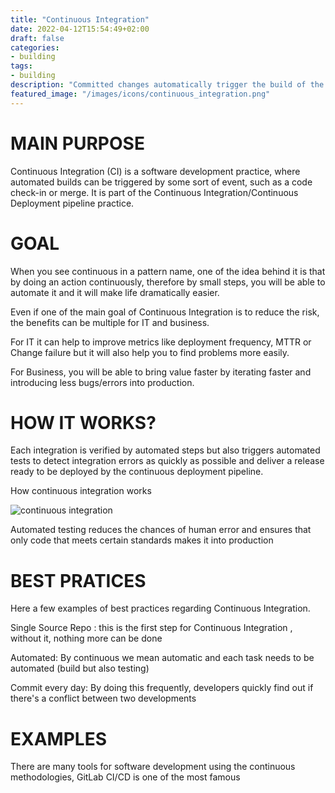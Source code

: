 ```yaml
---
title: "Continuous Integration"
date: 2022-04-12T15:54:49+02:00
draft: false
categories:
- building
tags:
- building
description: "Committed changes automatically trigger the build of the entire application as well as the automated tests"
featured_image: "/images/icons/continuous_integration.png"
---
```



# MAIN PURPOSE

Continuous Integration (CI) is a software development practice, where automated builds can be triggered by some sort of event, such as a code check-in or merge.
It is part of the Continuous Integration/Continuous Deployment pipeline practice.

# GOAL

When you see continuous in a pattern name, one of the idea behind it is that by doing an action continuously, therefore by small steps, you will be able to automate it and it will make life dramatically easier.

Even if one of the main goal of Continuous Integration is to reduce the risk, the benefits can be multiple for IT and business.

For IT it can help to improve metrics like deployment frequency, MTTR or Change failure but it will also help you to find problems more easily.

For Business, you will be able to bring value faster by iterating faster and introducing less bugs/errors into production.



# HOW IT WORKS?

Each integration is verified by automated steps but also triggers automated tests to detect integration errors as quickly as possible and deliver a release ready to be deployed by the continuous deployment pipeline.

How continuous integration works

![continuous integration](/images/building/continuous_integration1.png)


Automated testing reduces the chances of human error and ensures that only code that meets certain standards makes it into production



# BEST PRATICES

Here a few examples of best practices regarding Continuous Integration.

Single Source Repo : this is the first step for Continuous Integration , without it, nothing more can be done

Automated:  By continuous we mean automatic and each task needs to be automated (build but also testing)

Commit every day: By doing this frequently, developers quickly find out if there's a conflict between two developments



# EXAMPLES

There are many tools for software development using the continuous
methodologies, GitLab CI/CD is one of the most famous  
